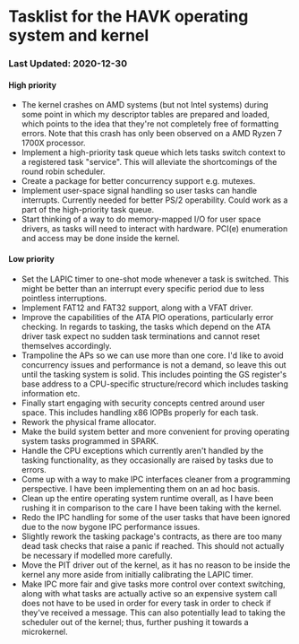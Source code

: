 # Tasklist for the HAVK operating system and kernel
### Last Updated: 2020-12-30
#### High priority
- The kernel crashes on AMD systems (but not Intel systems) during
  some point in which my descriptor tables are prepared and loaded, which
  points to the idea that they're not completely free of formatting errors.
  Note that this crash has only been observed on a AMD Ryzen 7 1700X processor.
- Implement a high-priority task queue which lets tasks switch context to a
  registered task "service". This will alleviate the shortcomings of the
  round robin scheduler.
- Create a package for better concurrency support e.g. mutexes.
- Implement user-space signal handling so user tasks can handle interrupts.
  Currently needed for better PS/2 operability. Could work as a part of the
  high-priority task queue.
- Start thinking of a way to do memory-mapped I/O for user space drivers, as
  tasks will need to interact with hardware. PCI(e) enumeration and access may
  be done inside the kernel.

#### Low priority
- Set the LAPIC timer to one-shot mode whenever a task is switched. This
  might be better than an interrupt every specific period due to less
  pointless interruptions.
- Implement FAT12 and FAT32 support, along with a VFAT driver.
- Improve the capabilities of the ATA PIO operations, particularly error
  checking. In regards to tasking, the tasks which depend on the ATA driver
  task expect no sudden task terminations and cannot reset themselves
  accordingly.
- Trampoline the APs so we can use more than one core. I'd like to avoid
  concurrency issues and performance is not a demand, so leave this out until
  the tasking system is solid. This includes pointing the GS register's base
  address to a CPU-specific structure/record which includes tasking
  information etc.
- Finally start engaging with security concepts centred around user space.
  This includes handling x86 IOPBs properly for each task.
- Rework the physical frame allocator.
- Make the build system better and more convenient for proving operating
  system tasks programmed in SPARK.
- Handle the CPU exceptions which currently aren't handled by the tasking
  functionality, as they occasionally are raised by tasks due to errors.
- Come up with a way to make IPC interfaces cleaner from a programming
  perspective. I have been implementing them on an ad hoc basis.
- Clean up the entire operating system runtime overall, as I have been rushing
  it in comparison to the care I have been taking with the kernel.
- Redo the IPC handling for some of the user tasks that have been ignored
  due to the now bygone IPC performance issues.
- Slightly rework the tasking package's contracts, as there are too many
  dead task checks that raise a panic if reached. This should not actually be
  necessary if modelled more carefully.
- Move the PIT driver out of the kernel, as it has no reason to be inside the
  kernel any more aside from initially calibrating the LAPIC timer.
- Make IPC more fair and give tasks more control over context switching,
  along with what tasks are actually active so an expensive system call does
  not have to be used in order for every task in order to check if they've
  received a message. This can also potentially lead to taking the scheduler
  out of the kernel; thus, further pushing it towards a microkernel.